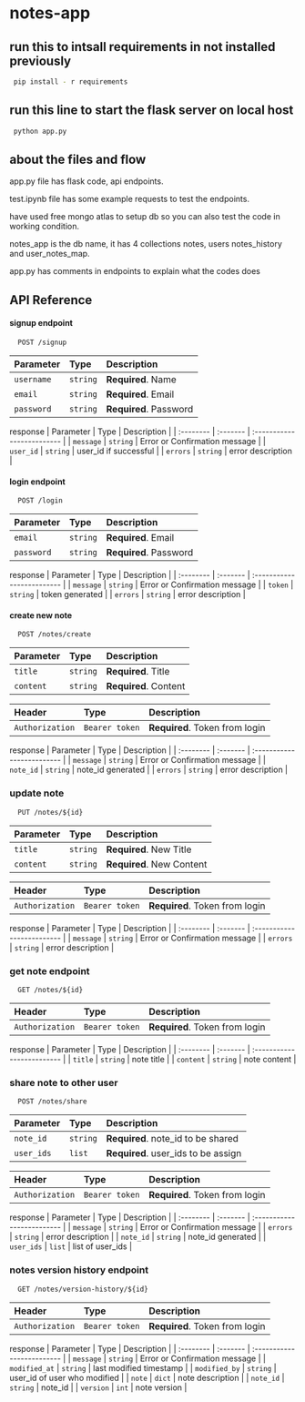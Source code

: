 # notes-app

## run this to intsall requirements in not installed previously
```bash
 pip install - r requirements
```

## run this line  to start the flask server on local host
``` bash 
 python app.py
```
## about the files and flow
app.py file has flask code, api endpoints.

test.ipynb file has some example requests to test the endpoints.

have used free mongo atlas to setup db so you can also test the code in working condition.

notes_app is the db name, it has 4 collections notes, users notes_history and user_notes_map.

app.py has comments in endpoints to explain what the codes does 

## API Reference

#### signup endpoint
```http
  POST /signup
```
| Parameter | Type     | Description                |
| :-------- | :------- | :------------------------- |
| `username` | `string` | **Required**. Name |
| `email` | `string` | **Required**. Email |
| `password` | `string` | **Required**. Password |

response
| Parameter | Type     | Description                |
| :-------- | :------- | :------------------------- |
| `message` | `string` | Error or Confirmation message |
| `user_id` | `string` | user_id if successful |
| `errors` | `string` | error description |

#### login endpoint
```http
  POST /login
```
| Parameter | Type     | Description                       |
| :-------- | :------- | :-------------------------------- |
| `email`      | `string` | **Required**. Email |
| `password`      | `string` | **Required**. Password |

response
| Parameter | Type     | Description                |
| :-------- | :------- | :------------------------- |
| `message` | `string` | Error or Confirmation message |
| `token` | `string` | token generated |
| `errors` | `string` | error description |

#### create new note 
```http
  POST /notes/create
```
| Parameter | Type     | Description                       |
| :-------- | :------- | :-------------------------------- |
| `title`      | `string` | **Required**. Title |
| `content`      | `string` | **Required**. Content |

| Header | Type     | Description                       |
| :-------- | :------- | :-------------------------------- |
| `Authorization`| `Bearer token` | **Required**. Token from login |

response
| Parameter | Type     | Description                |
| :-------- | :------- | :------------------------- |
| `message` | `string` | Error or Confirmation message |
| `note_id` | `string` | note_id generated |
| `errors` | `string` | error description |

### update note
```http
  PUT /notes/${id}
```
| Parameter | Type     | Description                       |
| :-------- | :------- | :-------------------------------- |
| `title`      | `string` | **Required**. New Title |
| `content`      | `string` | **Required**. New Content |

| Header | Type     | Description                       |
| :-------- | :------- | :-------------------------------- |
| `Authorization`| `Bearer token` | **Required**. Token from login |

response
| Parameter | Type     | Description                |
| :-------- | :------- | :------------------------- |
| `message` | `string` | Error or Confirmation message |
| `errors` | `string` | error description |

### get note endpoint
```http
  GET /notes/${id}
```
| Header | Type     | Description                       |
| :-------- | :------- | :-------------------------------- |
| `Authorization`| `Bearer token` | **Required**. Token from login |

response
| Parameter | Type     | Description                |
| :-------- | :------- | :------------------------- |
| `title` | `string` | note title |
| `content` | `string` | note content |


### share note to other user
```http
  POST /notes/share
```
| Parameter | Type     | Description                       |
| :-------- | :------- | :-------------------------------- |
| `note_id` | `string` | **Required**. note_id to be shared |
| `user_ids` | `list` | **Required**. user_ids to be assign  |

| Header | Type     | Description                       |
| :-------- | :------- | :-------------------------------- |
| `Authorization`| `Bearer token` | **Required**. Token from login |

response
| Parameter | Type     | Description                |
| :-------- | :------- | :------------------------- |
| `message` | `string` | Error or Confirmation message |
| `errors` | `string` | error description |
| `note_id` | `string` | note_id generated |
| `user_ids` | `list` | list of user_ids |

### notes version history endpoint
```http
  GET /notes/version-history/${id}
```
| Header | Type     | Description                       |
| :-------- | :------- | :-------------------------------- |
| `Authorization`| `Bearer token` | **Required**. Token from login |

response
| Parameter | Type     | Description                |
| :-------- | :------- | :------------------------- |
| `message` | `string` | Error or Confirmation message |
| `modified_at` | `string` | last modified timestamp |
| `modified_by` | `string` | user_id of user who modified |
| `note` | `dict` | note description |
| `note_id` | `string` | note_id |
| `version` | `int` | note version |
